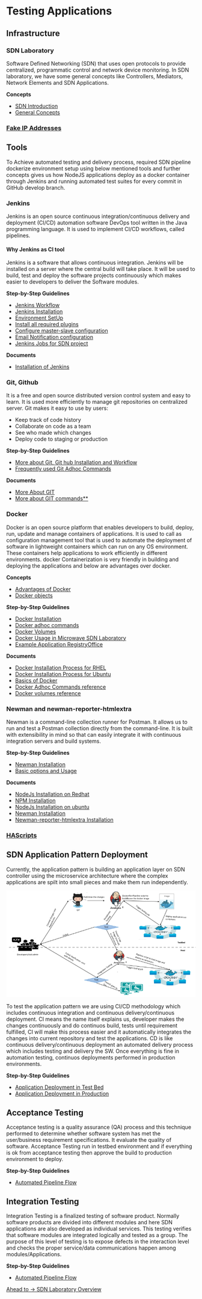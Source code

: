 # Testing Applications
## Infrastructure
### SDN Laboratory
Software Defined Networking (SDN) that uses open protocols to provide centralized, programmatic control and network device monitoring. In SDN laboratory, we have some general concepts like Controllers, Mediators, Network Elements and SDN Applications.

**Concepts**
* [SDN Introduction](../Introduction/Introduction.md)
* [General Concepts](./Infrastructure/SdnLaboratory/Overview/OverviewandGeneralConcepts.md)

### [Fake IP Addresses](./Infrastructure/SdnLaboratory/IpAddresses/IpAddresses.md)

## Tools
To Achieve automated testing and delivery process, required SDN pipeline dockerize environment setup using below mentioned tools and further concepts gives us how NodeJS applications deploy as a docker container through Jenkins and running automated test suites for every commit in GitHub develop branch.
### Jenkins
Jenkins is an open source continuous integration/continuous delivery and deployment (CI/CD) automation software DevOps tool written in the Java programming language. It is used to implement CI/CD workflows, called pipelines.

#### Why Jenkins as CI tool
Jenkins is a software that allows continuous integration. Jenkins will be installed on a server where the central build will take place. It will be used to build, test and deploy the software projects continuously which makes easier to developers to deliver the Software modules.

**Step-by-Step Guidelines**
* [Jenkins Workflow](./Infrastructure/Tools/Jenkins/Jenkinsworkflow.md)
* [Jenkins Installation](./Infrastructure/Tools/Jenkins/JenkinsInstallation.md)
* [Environment SetUp](./Infrastructure/Tools/Jenkins/EnvironmentSetup.md)
* [Install all required plugins](./Infrastructure/Tools/Jenkins/PluginInstallation.md)
* [Configure master-slave configuration](./Infrastructure/Tools/Jenkins/MasterSlaveConfiguration.md)
* [Email Notification configuration](./EmailNotificationConfiguration.md)
* [Jenkins Jobs for SDN project](./Infrastructure/Tools/Jenkins/JenkinsJobsAndSDNDeployment.md)

**Documents**
* [Installation of Jenkins](https://www.jenkins.io/doc/book/installing/)
### Git, Github
It is a free and open source distributed version control system and easy to learn. It is used more efficiently to manage git repositories on centralized server. 
Git makes it easy to use by users:
- Keep track of code history
- Collaborate on code as a team
- See who made which changes
- Deploy code to staging or production

**Step-by-Step Guidelines**
* [More about Git, Git hub Installation and Workflow](../PreparingSpecifying/PreparingSpecifying.md#github-git-and-visual-studio-code)
* [Frequently used Git Adhoc Commands](./Infrastructure/Tools/Git/GitCommands.md)

 **Documents**
* [More About GIT](https://docs.github.com/en/get-started/using-git/about-git )
* [More about GIT commands**](https://docs.github.com/en/get-started/using-git/about-git ) 

### Docker
Docker is an open source platform that enables developers to build, deploy, run, update and manage containers of applications. It is used to call as configuration management tool that is used to automate the deployment of software in lightweight containers which can run on any OS environment. These containers help applications to work efficiently in different environments. docker Containerization is very friendly in building and deploying the applications and below are advantages over docker.

**Concepts**
* [Advantages of Docker](./Infrastructure/Tools/Docker/DockerIntroduction.md#advantages-of-docker)
* [Docker objects](./Infrastructure/Tools/Docker/DockerIntroduction.md#docker-objects)

**Step-by-Step Guidelines**
* [Docker Installation](./Infrastructure/Tools/Docker/Installation.md)
* [Docker adhoc commands](./Infrastructure/Tools/Docker/DockerUsefulCommands.md)
* [Docker Volumes](./Infrastructure/Tools/Docker/DockerVolumes.md)
* [Docker Usage in Microwave SDN Laboratory](./Infrastructure/Tools/Docker/UtilizationInSDN.md)
* [Example Application RegistryOffice](./Infrastructure/Tools/Docker/UtilizationInSDN.md#dockerized-sdn-application-with-registryoffice-example)

**Documents**
* [Docker Installation Process for RHEL](https://linuxconfig.org/how-to-install-docker-in-rhel-8)
* [Docker Installation Process for Ubuntu]( https://phoenixnap.com/kb/install-docker-on-ubuntu-20-04)
* [Basics of Docker](https://docs.docker.com/engine/ )
* [Docker Adhoc Commands reference](https://docs.docker.com/engine/reference/commandline/docker/)
* [Docker volumes reference](https://docs.docker.com/storage/volumes/)
### Newman and newman-reporter-htmlextra
Newman is a command-line collection runner for Postman. It allows us to run and test a Postman collection directly from the command-line. It is built with extensibility in mind so that can easily integrate it with continuous integration servers and build systems.

**Step-by-Step Guidelines**
* [Newman Installation](./Infrastructure/Tools/Newman/Newman.md#install-newman-and-newman-reporter-htmlextra)
* [Basic options and Usage](./Infrastructure/Tools/Newman/Newman.md#basic-options-and-usage)

**Documents**
* [NodeJs Installation on Redhat](https://linuxconfig.org/how-to-install-node-js-on-redhat-8-linux)
* [NPM Installation](https://linuxconfig.org/how-to-install-npm-on-redhat-8)
* [NodeJs Installation on ubuntu](https://linuxize.com/post/how-to-install-node-js-on-ubuntu-20-04)
* [Newman Installation](https://www.npmjs.com/package/newman)
* [Newman-reporter-htmlextra Installation](https://www.npmjs.com/package/newman-reporter-htmlextra)
### [HAScripts](./Infrastructure/Tools/Scripts/Scripts.md)

## SDN Application Pattern Deployment
 Currently, the application pattern is building an application layer on SDN controller using the microservice architecture where the complex applications are spilt into small pieces and make them run independently. 

![Overview](./Infrastructure/SDNApplicationPatternDeployment/Images/sdn%20application%20deployment.PNG)

To test the application pattern we are using CI/CD methodology which includes continuous integration and continuous delivery/continuous deployment. CI means the name itself explains us, developer makes the changes continuously and do continuos build, tests until requirement fulfilled, CI will make this process easier and it automatically integrates the changes into current repository and test the applications. CD is like continuous delivery/continuous deployment an automated delivery process which includes testing and delivery the SW. Once everything is fine in automation testing, continuos deployments performed in production environments.

**Step-by-Step Guidelines**
* [Application Deployment in Test Bed](./Infrastructure/SDNApplicationPatternDeployment/AppDeploymentInTestBed.md)
* [Application Deployment in Production](./Infrastructure/SDNApplicationPatternDeployment/AppDeploymentInProd.md)

## Acceptance Testing
Acceptance testing is a quality assurance (QA) process and this technique performed to determine whether software system has met the user/business requirement specifications. It evaluate the quality of software. Acceptance Testing run in testbed environment and if everything is ok from acceptance testing then approve the build to production environment to deploy.

**Step-by-Step Guidelines**
* [Automated Pipeline Flow](./AcceptanceTesting/Overview/pipelineconfiguration.md) 

## Integration Testing
Integration Testing is a finalized testing of software product. Normally software products are divided into different modules and here SDN applications are also developed as individual services. This testing verifies that  software modules are integrated logically and tested as a group. The purpose of this level of testing is to expose defects in the interaction level and checks the proper service/data communications happen among modules/Applications.

**Step-by-Step Guidelines**
* [Automated Pipeline Flow](./IntegrationTesting/Overview/pipelineconfiguration.md)

[Ahead to -> SDN Laboratory Overview](./Infrastructure/SdnLaboratory/Overview/OverviewandGeneralConcepts.md)
